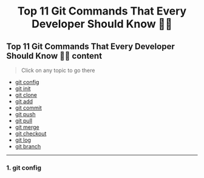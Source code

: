 <h1 align="center">Top 11 Git Commands That Every Developer Should Know 🐱‍👤</h1>

[//]: # (Table of Content)

<a name="top"></a>

## Top 11 Git Commands That Every Developer Should Know 🙋‍♂️ content

> Click on any topic to go there

- [git config](#git-1)
- [git init](#git-2)
- [git clone](#git-3)
- [git add](#git-4)
- [git commit](#git-5)
- [git push](#git-6)
- [git pull](#git-7)
- [git merge](#git-8)
- [git checkout](#git-9)
- [git log](#git-10)
- [git branch](#git-11)


***


### 1. git config 
